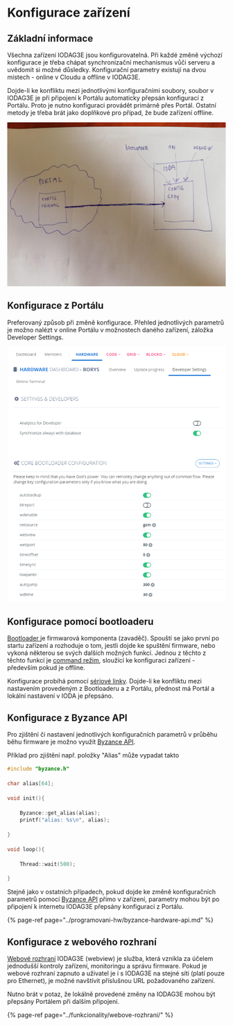 # Konfigurace zařízení

## Základní informace

Všechna zařízení IODAG3E jsou konfigurovatelná. Při každé změně výchozí konfigurace je třeba chápat synchronizační mechanismus vůči serveru a uvědomit si možné důsledky. Konfigurační parametry existují na dvou místech - online v Cloudu a offline v IODAG3E.

Dojde-li ke konfliktu mezi jednotlivými konfiguračními soubory, soubor v IODAG3E je při připojení k Portálu automaticky přepsán konfigurací z Portálu. Proto je nutno konfiguraci provádět primárně přes Portál. Ostatní metody je třeba brát jako doplňkové pro případ, že bude zařízení offline. 

![](../../.gitbook/assets/config_overview.jpg)

## Konfigurace z Portálu

Preferovaný způsob při změně konfigurace. Přehled jednotlivých parametrů je možno nalézt v online Portálu v možnostech daného zařízení, záložka Developer Settings.

![](../../.gitbook/assets/config_portal.PNG)

## Konfigurace pomocí bootloaderu

[Bootloader ](../architektura-fw/bootloader/)je firmwarová komponenta \(zavaděč\). Spouští se jako první po startu zařízení a rozhoduje o tom, jestli dojde ke spuštění firmware, nebo vykoná některou se svých dalších možných funkcí. Jednou z těchto z těchto funkcí je [command režim](../architektura-fw/bootloader/command-mod.md), sloužící ke konfiguraci zařízení - především pokud je offline. 

Konfigurace probíhá pomocí [sériové linky](../tutorialy/komunikace-po-seriove-lince-uart/#konfigurace-pc). Dojde-li ke konfliktu mezi nastavením provedeným z Bootloaderu a z Portálu, přednost má Portál a lokální nastavení v IODA je přepsáno. 

## Konfigurace z Byzance API

Pro zjištění či nastavení jednotlivých konfiguračních parametrů v průběhu běhu firmware je možno využít [Byzance API](../programovani-hw/byzance-hardware-api.md). 

Příklad pro zjištění např. položky "Alias" může vypadat takto

```cpp
#include "byzance.h"

char alias[64];

void init(){

	Byzance::get_alias(alias);
	printf("alias: %s\n", alias);

}

void loop(){

	Thread::wait(500);

}
```

Stejně jako v ostatních případech, pokud dojde ke změně konfiguračních parametrů pomocí [Byzance API](../programovani-hw/byzance-hardware-api.md) přímo v zařízení, parametry mohou být po připojení k internetu IODAG3E přepsány konfigurací z Portálu.

{% page-ref page="../programovani-hw/byzance-hardware-api.md" %}

## Konfigurace z webového rozhraní

[Webové rozhraní](../funkcionality/webove-rozhrani/) IODAG3E \(webview\) je služba, která vznikla za účelem jednodušší kontroly zařízení, monitoringu a správu firmware. Pokud je webové rozhraní zapnuto a uživatel je i s IODAG3E na stejné síti \(platí pouze pro Ethernet\), je možné navštívit příslušnou URL požadovaného zařízení. 

Nutno brát v potaz, že lokálně provedené změny na IODAG3E mohou být přepsány Portálem při dalším připojení.

{% page-ref page="../funkcionality/webove-rozhrani/" %}



